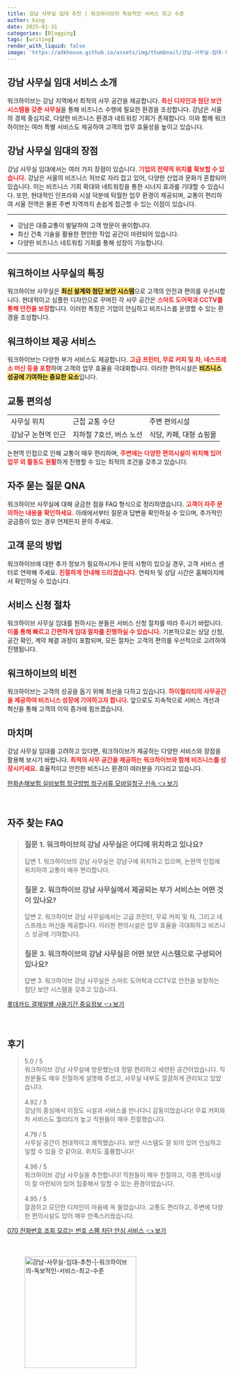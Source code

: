 ```yaml
---
title: 강남 사무실 임대 추천 | 워크하이브의 독보적인 서비스 최고 수준
author: bing
date: 2025-01-31
categories: [Blogging]
tags: [writing]
render_with_liquid: false
image: 'https://adkhouse.github.io/assets/img/thumbnail/강남-사무실-임대-추천-|-워크하이브의-독보적인-서비스-최고-수준.webp'
---
```



<h2 id='강남 사무실 임대 서비스 소개'>강남 사무실 임대 서비스 소개</h2>

<p>워크하이브는 강남 지역에서 최적의 사무 공간을 제공합니다. <b><span style="color: #ee2323;">최신 디자인과 첨단 보안 시스템을 갖춘 사무실</span></b>을 통해 비즈니스 수행에 필요한 환경을 조성합니다. 강남은 서울의 경제 중심지로, 다양한 비즈니스 환경과 네트워킹 기회가 존재합니다. 이와 함께 워크하이브는 여러 특별 서비스도 제공하여 고객의 업무 효율성을 높이고 있습니다.</p>

<h2 id='강남 사무실 임대의 장점'>강남 사무실 임대의 장점</h2>

<p>강남 사무실 임대에서는 여러 가지 장점이 있습니다. <b><span style="color: #ee2323;">기업의 전략적 위치를 확보할 수 있습니다.</span></b> 강남은 서울의 비즈니스 허브로 자리 잡고 있어, 다양한 산업과 문화가 혼합되어 있습니다. 이는 비즈니스 기회 확대와 네트워킹을 통한 시너지 효과를 기대할 수 있습니다. 또한, 현대적인 인프라와 시설 덕분에 탁월한 업무 환경이 제공되며, 교통이 편리하여 서울 전역은 물론 주변 지역까지 손쉽게 접근할 수 있는 이점이 있습니다.</p>

<hr />

<ul>
    <li>강남은 대중교통이 발달하여 고객 방문이 용이합니다.</li>
    <li>최신 건축 기술을 활용한 편안한 작업 공간이 마련되어 있습니다.</li>
    <li>다양한 비즈니스 네트워킹 기회를 통해 성장이 가능합니다.</li>
</ul>

<hr />

<h2 id='워크하이브 사무실의 특징'>워크하이브 사무실의 특징</h2>

<p>워크하이브 사무실은 <b><span style="background-color: #ffe066;">최신 설계와 첨단 보안 시스템</span></b>으로 고객의 안전과 편의를 우선시합니다. 현대적이고 심플한 디자인으로 꾸며진 각 사무 공간은 <b><span style="color: #ee2323;">스마트 도어락과 CCTV를 통해 안전을 보장</span></b>합니다. 이러한 특징은 기업이 안심하고 비즈니스를 운영할 수 있는 환경을 조성합니다.</p>

<h2 id='워크하이브 제공 서비스'>워크하이브 제공 서비스</h2>

<p>워크하이브는 다양한 부가 서비스도 제공합니다. <b><span style="color: #ee2323;">고급 프린터, 무료 커피 및 차, 네스프레소 머신 등을 포함</span></b>하여 고객의 업무 효율을 극대화합니다. 이러한 편의시설은 <b><span style="background-color: #ffe066;">비즈니스 성공에 기여하는 중요한 요소</span></b>입니다.</p>

<h2 id='교통 편의성'>교통 편의성</h2>

<table>
    <tr>
        <td>사무실 위치</td>
        <td>근접 교통 수단</td>
        <td>주변 편의시설</td>
    </tr>
    <tr>
        <td>강남구 논현역 인근</td>
        <td>지하철 7호선, 버스 노선</td>
        <td>식당, 카페, 대형 쇼핑몰</td>
    </tr>
</table>

<p>논현역 인접으로 인해 교통이 매우 편리하며, <b><span style="color: #ee2323;">주변에는 다양한 편의시설이 위치해 있어 업무 외 활동도 원활</span></b>하게 진행할 수 있는 최적의 조건을 갖추고 있습니다.</p>

<h2 id='자주 묻는 질문 QNA'>자주 묻는 질문 QNA</h2>

<p>워크하이브 사무실에 대해 궁금한 점을 FAQ 형식으로 정리하였습니다. <b><span style="color: #ee2323;">고객이 자주 문의하는 내용을 확인하세요.</span></b> 아래에서부터 질문과 답변을 확인하실 수 있으며, 추가적인 궁금증이 있는 경우 언제든지 문의 주세요.</p>

<h2 id='고객 문의 방법'>고객 문의 방법</h2>

<p>워크하이브에 대한 추가 정보가 필요하시거나 문의 사항이 있으실 경우, 고객 서비스 센터로 연락해 주세요. <b><span style="color: #ee2323;">친절하게 안내해 드리겠습니다.</span></b> 연락처 및 상담 시간은 홈페이지에서 확인하실 수 있습니다.</p>

<h2 id='서비스 신청 절차'>서비스 신청 절차</h2>

<p>워크하이브 사무실 임대를 원하시는 분들은 서비스 신청 절차를 따라 주시기 바랍니다. <b><span style="color: #ee2323;">이를 통해 빠르고 간편하게 임대 절차를 진행하실 수 있습니다.</span></b> 기본적으로는 상담 신청, 공간 확인, 계약 체결 과정이 포함되며, 모든 절차는 고객의 편의를 우선적으로 고려하여 진행됩니다.</p>

<h2 id='워크하이브의 비전'>워크하이브의 비전</h2>

<p>워크하이브는 고객의 성공을 돕기 위해 최선을 다하고 있습니다. <b><span style="color: #ee2323;">하이퀄리티의 사무공간을 제공하여 비즈니스 성장에 기여하고자 합니다.</span></b> 앞으로도 지속적으로 서비스 개선과 혁신을 통해 고객의 이익 증가에 힘쓰겠습니다.</p>

<h2 id='마치며'>마치며</h2>

<p>강남 사무실 임대를 고려하고 있다면, 워크하이브가 제공하는 다양한 서비스와 장점을 활용해 보시기 바랍니다. <b><span style="color: #ee2323;">최적의 사무 공간을 제공하는 워크하이브와 함께 비즈니스를 성장시키세요.</span></b> 효율적이고 안전한 비즈니스 환경이 여러분을 기다리고 있습니다.</p>


<p><a class="click-button" title="한화손해보험 실비보험 청구방법 청구서류 모바일청구 신속" href="https://adkhouse.github.io/posts/%ED%95%9C%ED%99%94%EC%86%90%ED%95%B4%EB%B3%B4%ED%97%98-%EC%8B%A4%EB%B9%84%EB%B3%B4%ED%97%98-%EC%B2%AD%EA%B5%AC%EB%B0%A9%EB%B2%95-%EC%B2%AD%EA%B5%AC%EC%84%9C%EB%A5%98-%EB%AA%A8%EB%B0%94%EC%9D%BC%EC%B2%AD%EA%B5%AC-%EC%8B%A0%EC%86%8D/" rel="dofollow">한화손해보험 실비보험 청구방법 청구서류 모바일청구 신속 👈 보기</a></p><br>
<h2 id='자주_찾는_FAQ'>자주 찾는 FAQ</h2>
<div itemscope="" itemtype="https://schema.org/FAQPage">
<blockquote>
<div itemscope="" itemprop="mainEntity" itemtype="https://schema.org/Question">
<h3 itemprop="name">질문 1. 워크하이브의 강남 사무실은 어디에 위치하고 있나요?</h3>
<div itemscope="" itemprop="acceptedAnswer" itemtype="https://schema.org/Answer">
<span itemprop="text">
<p>답변 1. 워크하이브의 강남 사무실은 강남구에 위치하고 있으며, 논현역 인접에 위치하여 교통이 매우 편리합니다.</p>
</span>
</div>
</div>
<div itemscope="" itemprop="mainEntity" itemtype="https://schema.org/Question">
<h3 itemprop="name">질문 2. 워크하이브 강남 사무실에서 제공되는 부가 서비스는 어떤 것이 있나요?</h3>
<div itemscope="" itemprop="acceptedAnswer" itemtype="https://schema.org/Answer">
<span itemprop="text">
<p>답변 2. 워크하이브 강남 사무실에서는 고급 프린터, 무료 커피 및 차, 그리고 네스프레소 머신을 제공합니다. 이러한 편의시설은 업무 효율을 극대화하고 비즈니스 성공에 기여합니다.</p>
</span>
</div>
</div>
<div itemscope="" itemprop="mainEntity" itemtype="https://schema.org/Question">
<h3 itemprop="name">질문 3. 워크하이브의 강남 사무실은 어떤 보안 시스템으로 구성되어 있나요?</h3>
<div itemscope="" itemprop="acceptedAnswer" itemtype="https://schema.org/Answer">
<span itemprop="text">
<p>답변 3. 워크하이브 강남 사무실은 스마트 도어락과 CCTV로 안전을 보장하는 첨단 보안 시스템을 갖추고 있습니다.</p>
</span>
</div>
</div>
</blockquote>
</div>
<p><a class="click-button" title="롯데카드 결제일별 사용기간 중요정보" href="https://adkhouse.github.io/posts/%EB%A1%AF%EB%8D%B0%EC%B9%B4%EB%93%9C-%EA%B2%B0%EC%A0%9C%EC%9D%BC%EB%B3%84-%EC%82%AC%EC%9A%A9%EA%B8%B0%EA%B0%84-%EC%A4%91%EC%9A%94%EC%A0%95%EB%B3%B4/" rel="dofollow">롯데카드 결제일별 사용기간 중요정보 👈 보기</a></p><br>
<h2 id='후기'>후기</h2>
<div itemscope itemtype="https://schema.org/Product">
  <blockquote>
  <div itemprop="review" itemscope itemtype="https://schema.org/Review">
      <div itemprop="reviewRating" itemscope itemtype="https://schema.org/Rating"> <span itemprop="ratingValue">5.0</span> / <span itemprop="bestRating">5</span> </div>
      <span itemprop="reviewBody">워크하이브 강남 사무실에 방문했는데 정말 편리하고 세련된 공간이었습니다. 직원분들도 매우 친절하게 설명해 주셨고, 사무실 내부도 깔끔하게 관리되고 있었습니다.</span>
  </div>
  <br>
  <div itemprop="review" itemscope itemtype="https://schema.org/Review">
      <div itemprop="reviewRating" itemscope itemtype="https://schema.org/Rating"> <span itemprop="ratingValue">4.92</span> / <span itemprop="bestRating">5</span> </div>
      <span itemprop="reviewBody">강남의 중심에서 이정도 시설과 서비스를 만나다니 감동이었습니다! 무료 커피와 차 서비스도 퀄리티가 높고 직원들이 매우 친절했습니다.</span>
  </div>
  <br>
  <div itemprop="review" itemscope itemtype="https://schema.org/Review">
      <div itemprop="reviewRating" itemscope itemtype="https://schema.org/Rating"> <span itemprop="ratingValue">4.79</span> / <span itemprop="bestRating">5</span> </div>
      <span itemprop="reviewBody">사무실 공간이 현대적이고 쾌적했습니다. 보안 시스템도 잘 되어 있어 안심하고 일할 수 있을 것 같아요. 위치도 훌륭합니다!</span>
  </div>
  <br>
  <div itemprop="review" itemscope itemtype="https://schema.org/Review">
      <div itemprop="reviewRating" itemscope itemtype="https://schema.org/Rating"> <span itemprop="ratingValue">4.96</span> / <span itemprop="bestRating">5</span> </div>
      <span itemprop="reviewBody">워크하이브 강남 사무실을 추천합니다! 직원들이 매우 친절하고, 각종 편의시설이 잘 마련되어 있어 집중해서 일할 수 있는 환경이었습니다.</span>
  </div>
  <br>
  <div itemprop="review" itemscope itemtype="https://schema.org/Review">
      <div itemprop="reviewRating" itemscope itemtype="https://schema.org/Rating"> <span itemprop="ratingValue">4.95</span> / <span itemprop="bestRating">5</span> </div>
      <span itemprop="reviewBody">깔끔하고 모던한 디자인이 마음에 쏙 들었습니다. 교통도 편리하고, 주변에 다양한 편의시설도 있어 매우 만족스러웠습니다.</span>
  </div>
  </blockquote>
</div>
<p><a class="click-button" title="070 전화번호 조회 모르는 번호 스팸 차단 안심 서비스" href="https://adkhouse.github.io/posts/070-%EC%A0%84%ED%99%94%EB%B2%88%ED%98%B8-%EC%A1%B0%ED%9A%8C-%EB%AA%A8%EB%A5%B4%EB%8A%94-%EB%B2%88%ED%98%B8-%EC%8A%A4%ED%8C%B8-%EC%B0%A8%EB%8B%A8-%EC%95%88%EC%8B%AC-%EC%84%9C%EB%B9%84%EC%8A%A4/" rel="dofollow">070 전화번호 조회 모르는 번호 스팸 차단 안심 서비스 👈 보기</a></p><br>
<figure class="image"><img src="https://adkhouse.github.io/assets/img/thumbnail/강남-사무실-임대-추천-|-워크하이브의-독보적인-서비스-최고-수준.webp" alt="강남-사무실-임대-추천-|-워크하이브의-독보적인-서비스-최고-수준" width="256" height="256"></figure>